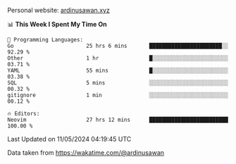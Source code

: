 Personal website: [ardinusawan.xyz](https://ardinusawan.xyz)

<!--START_SECTION:waka-->
📊 **This Week I Spent My Time On** 

```text
💬 Programming Languages: 
Go                       25 hrs 6 mins       ███████████████████████░░   92.29 % 
Other                    1 hr                █░░░░░░░░░░░░░░░░░░░░░░░░   03.71 % 
YAML                     55 mins             █░░░░░░░░░░░░░░░░░░░░░░░░   03.38 % 
SQL                      5 mins              ░░░░░░░░░░░░░░░░░░░░░░░░░   00.32 % 
gitignore                1 min               ░░░░░░░░░░░░░░░░░░░░░░░░░   00.12 % 

🔥 Editors: 
Neovim                   27 hrs 12 mins      █████████████████████████   100.00 % 
```


 Last Updated on 11/05/2024 04:19:45 UTC
<!--END_SECTION:waka-->
Data taken from https://wakatime.com/@ardinusawan
